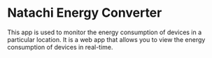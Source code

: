 # Natachi Energy Converter

This app is used to monitor the energy consumption of devices in a particular location. It is a web app that allows you to view the energy consumption of devices in real-time.
